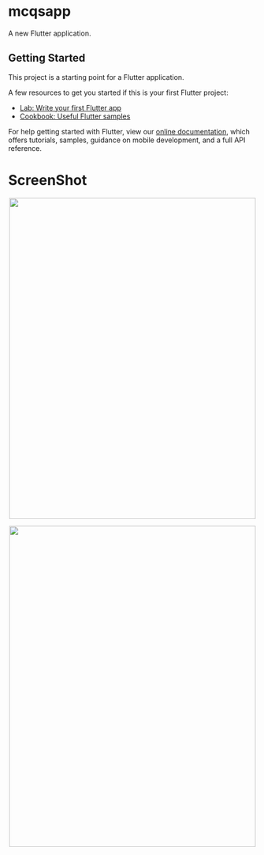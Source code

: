 # mcqsapp

A new Flutter application.

## Getting Started

This project is a starting point for a Flutter application.

A few resources to get you started if this is your first Flutter project:

- [Lab: Write your first Flutter app](https://flutter.dev/docs/get-started/codelab)
- [Cookbook: Useful Flutter samples](https://flutter.dev/docs/cookbook)

For help getting started with Flutter, view our
[online documentation](https://flutter.dev/docs), which offers tutorials,
samples, guidance on mobile development, and a full API reference.
# ScreenShot
<p align ="center">
<img src="https://user-images.githubusercontent.com/73787635/98470931-a220ad80-220a-11eb-936c-66da5fda9813.png" width ="500" height ="650" />
 </p> 
  
  <p align ="center">
<img src ="https://user-images.githubusercontent.com/73787635/98470978-f6c42880-220a-11eb-8dac-233e6aefeda2.gif" width = "500" height="650"/>
  </p>

